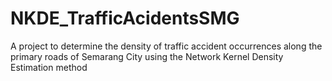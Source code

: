 # NKDE_TrafficAcidentsSMG
A project to determine the density of traffic accident occurrences along the primary roads of Semarang City using the Network Kernel Density Estimation method

